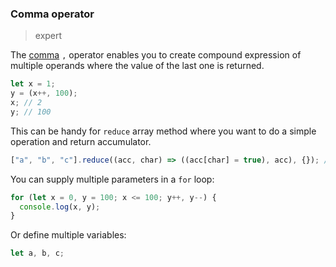 ### Comma operator

> expert

The [comma](https://developer.mozilla.org/en-US/docs/Web/JavaScript/Reference/Operators/Comma_Operator) `,` operator enables you to create compound expression of multiple operands where the value of the last one is returned.

```js
let x = 1;
y = (x++, 100);
x; // 2
y; // 100
```

This can be handy for `reduce` array method where you want to do a simple operation and return accumulator.

```js
["a", "b", "c"].reduce((acc, char) => ((acc[char] = true), acc), {}); // { a: true, b: true, c: true }
```

You can supply multiple parameters in a `for` loop:

```js
for (let x = 0, y = 100; x <= 100; y++, y--) {
  console.log(x, y);
}
```

Or define multiple variables:

```js
let a, b, c;
```
